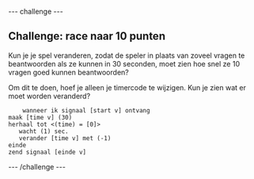 \--- challenge \---

## Challenge: race naar 10 punten

Kun je je spel veranderen, zodat de speler in plaats van zoveel vragen te beantwoorden als ze kunnen in 30 seconden, moet zien hoe snel ze 10 vragen goed kunnen beantwoorden?

Om dit te doen, hoef je alleen je timercode te wijzigen. Kun je zien wat er moet worden veranderd?

```blocks
    wanneer ik signaal [start v] ontvang
maak [time v] (30)
herhaal tot <(time) = [0]>
   wacht (1) sec.
   verander [time v] met (-1)
einde
zend signaal [einde v]
```

\--- /challenge \---